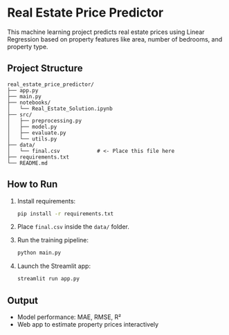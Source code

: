 # Real Estate Price Predictor

This machine learning project predicts real estate prices using Linear Regression based on property features like area, number of bedrooms, and property type.

## Project Structure

```
real_estate_price_predictor/
├── app.py
├── main.py
├── notebooks/
│   └── Real_Estate_Solution.ipynb
├── src/
│   ├── preprocessing.py
│   ├── model.py
│   ├── evaluate.py
│   └── utils.py
├── data/
│   └── final.csv            # <- Place this file here
├── requirements.txt
└── README.md
```

## How to Run

1. Install requirements:
   ```bash
   pip install -r requirements.txt
   ```

2. Place `final.csv` inside the `data/` folder.

3. Run the training pipeline:
   ```bash
   python main.py
   ```

4. Launch the Streamlit app:
   ```bash
   streamlit run app.py
   ```

## Output

- Model performance: MAE, RMSE, R²
- Web app to estimate property prices interactively
